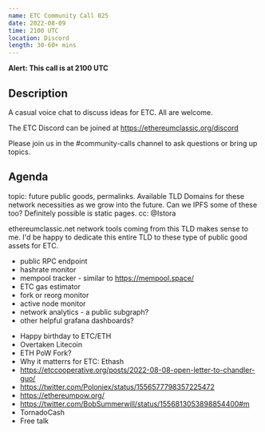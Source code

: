 ```yaml
---
name: ETC Community Call 025
date: 2022-08-09
time: 2100 UTC
location: Discord
length: 30-60+ mins
---
```


**Alert: This call is at 2100 UTC**

## Description

A casual voice chat to discuss ideas for ETC. All are welcome.

The ETC Discord can be joined at https://ethereumclassic.org/discord

Please join us in the #community-calls channel to ask questions or bring up topics.

## Agenda

topic: future public goods, permalinks. Available TLD Domains for these network necessities as we grow into the future. Can we IPFS some of these too? Definitely possible is static pages. cc: @Istora 

ethereumclassic.net network tools coming from this TLD makes sense to me. I'd be happy to dedicate this entire TLD to these type of public good assets for ETC.

+ public RPC endpoint
+ hashrate monitor
+ mempool tracker - similar to https://mempool.space/
+ ETC gas estimator 
+ fork or reorg monitor
+ active node monitor
+ network analytics - a public subgraph?
+ other helpful grafana dashboards?
- Happy birthday to ETC/ETH
- Overtaken Litecoin 
- ETH PoW Fork? 
- Why it matterrs for ETC: Ethash
- https://etccooperative.org/posts/2022-08-08-open-letter-to-chandler-guo/
- https://twitter.com/Poloniex/status/1556577798357225472
- https://ethereumpow.org/
- https://twitter.com/BobSummerwill/status/1556813053898854400#m
- TornadoCash
- Free talk

